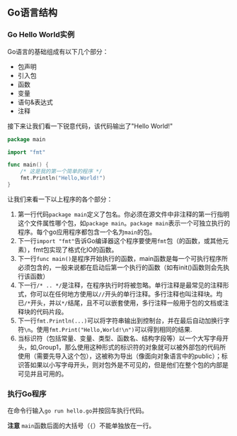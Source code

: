 ## Go语言结构


### Go Hello World实例

Go语言的基础组成有以下几个部分：
+ 包声明
+ 引入包
+ 函数
+ 变量
+ 语句&表达式
+ 注释

接下来让我们看一下锐意代码，该代码输出了"Hello World!"
```go
package main

import "fmt"

func main() {
    /* 这是我的第一个简单的程序 */
    fmt.Println("Hello,World!")
}
```

让我们来看一下以上程序的各个部分：
1. 第一行代码`package main`定义了包名。你必须在源文件中非注释的第一行指明这个文件属性哪个包，如`package main`。`package main`表示一个可独立执行的程序。每个go应用程序都包含一个名为`main`的包。
2. 下一行`import "fmt"`告诉Go编译器这个程序要使用`fmt`包（的函数，或其他元素），fmt包实现了格式化IO的函数。
3. 下一行`func main()`是程序开始执行的函数，main函数是每一个可执行程序所必须包含的，一般来说都在启动后第一个执行的函数（如有init()函数则会先执行该函数）
4. 下一行`/* .. */`是注释，在程序执行时将被忽略。单行注释是最常见的注释形式，你可以在任何地方使用以`//`开头的单行注释。多行注释也叫注释块。均已`/*`开头，并以`*/`结尾，且不可以嵌套使用，多行注释一般用于包的文档或注释块的代码片段。
5. 下一行`fmt.Println(...)`可以将字符串输出到控制台，并在最后自动加换行字符`\n`。使用`fmt.Print("Hello,World!\n")`可以得到相同的结果.
6. 当标识符（包括常量、变量、类型、函数名、结构字段等）以一个大写字母开头，如,Group1，那么使用这种形式的标识符的对象就可以被外部包的代码所使用（需要先导入这个包），这被称为导出（像面向对象语言中的public）；标识答如果以小写字母开头，则对包外是不可见的，但是他们在整个包的内部是可见并且可用的。


### 执行Go程序

 在命令行输入`go run hello.go`并按回车执行代码。
 
**注意**
`main`函数后面的大括号（`{`）不能单独放在一行。


